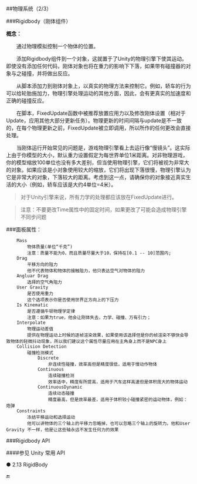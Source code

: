 ##物理系统（2/3）

###Rigidbody（刚体组件）

**概念：**

&emsp;&emsp;通过物理模拟控制一个物体的位置。

&emsp;&emsp;添加Rigidbody组件到一个对象，这就置于了Unity的物理引擎下使其运动。即使没有添加任何代码，刚体对象也将在重力的影响下下落，如果带有碰撞器的对象与之碰撞，并将做出反应。

&emsp;&emsp;从脚本添加力到刚体对象上，以真实的物理方法来控制它。例如，轿车的行为可以给轮胎施加力，物理引擎处理运动的其他方面，因此，会有更真实的加速度和正确的碰撞反应。

&emsp;&emsp;在脚本，FixedUpdate函数中被推荐放置应用力以及修改刚体设置（相对于Update，应用其他大部分更新任务）。物理更新的时间间隔与update是不一致的，在每个物理更新之前，FixedUpdate被立即调用，所以所作的任何更改会直接处理。

&emsp;&emsp;当刚体运行开始常见的问题是，游戏物理引擎看上去运行像“慢镜头”。这实际上由于你模型的大小，默认重力设置假定为每世界单位1米距离。对非物理游戏，你的模型缩放100单位也没有多大差别，但当使用物理引擎，它们将被视为非常大的对象。如果应该是小对象使用较大的缩放，它们将出现下落很慢，物理引擎认为它是非常大的对象，下落较大的距离。考虑到这一点，请确保你的对象接近真实生活的大小（例如，轿车应该是大约4单位=4米）。



>对于Unity引擎来说，所有力学的处理都应该放在FixedUpdate进行。

>注意：不要更改Time属性中的固定时间，如果更改了可能会造成物理引擎不同步问题

###面板属性：
```
    Mass
        物体质量(单位“千克”)
        注意：质量不能为0，而且质量尽量大于10，保持在[0.1 -- 10]范围内;
    Drag
        平移方向的阻力
        他不代表物体和物体的接触阻力，他只表达空气对物体的阻力
    Angluar Drag
        选择的空气角阻力
    User Gravity
        是否使用重力
        这个选项表示你是否使用世界正方向上的下压力
    Is Kinematic
        是否遵循牛顿物理学定律
        注意：如果为true，他会让刚体失去，力学、碰撞、万有引力；
    Interpolate
        物理运动差值
        提供在物理运动上时候的逐帧渲染效果，如果使用该选择但是你的帧渲染不够快会导致物体的轻微抖动现象，所以我们建议这个属性尽量应用在主角身上而不是NPC身上
    Collision Detection
        碰撞检测模式
            Discrete
                非连续性碰撞，效率高但是精度很低，适用于慢动作物体
            Continuous
                连续碰撞检测
                效率适中，精度有所提高，适用于汽车这样高速但是体积庞大的物体运动
            ContinuousDynamic
                连续动态碰撞
                精度最高，但是效率最差，适用于体积较小碰撞紧密的运动物体，例如：炮弹
    Constraints
        冻结平移运动和选择运动
        他可以讲物体的三个轴上的平移力忽略掉，也可以忽略三个轴上的旋转力。他和User Gravity 不一样，他是让这些轴永远不发生任何力的效果

```


###Rigidbody API

####参见 Unity 常用 API     

● 2.13 RigidBody



🔚
